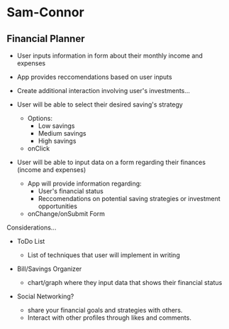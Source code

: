 # Sam-Connor


## Financial Planner

- User inputs information in form about their monthly income and expenses 
- App provides reccomendations based on user inputs
- Create additional interaction involving user's investments... 



- User will be able to select their desired saving's strategy
    - Options: 
        - Low savings
        - Medium savings
        - High savings 
    - onClick

- User will be able to input data on a form regarding their finances (income and expenses)
    - App will provide information regarding:
        - User's financial status
        - Reccomendations on potential saving strategies or investment opportunities
    - onChange/onSubmit Form


Considerations...

- ToDo List
    - List of techniques that user will implement in writing


- Bill/Savings Organizer
    - chart/graph where they input data that shows their financial status


- Social Networking?
    - share your financial goals and strategies with others.
    - Interact with other profiles through likes and comments. 